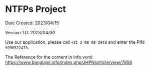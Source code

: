 # NTFPs Project

Date Created: 2023/04/15

Version 1.0: 2023/04/30

Use our application, please call `+31 2 08 08 2848` and enter the PIN: `9990522473`.

The Reference for the content in info.vxml: https://www.banglajol.info/index.php/JHPN/article/view/7856